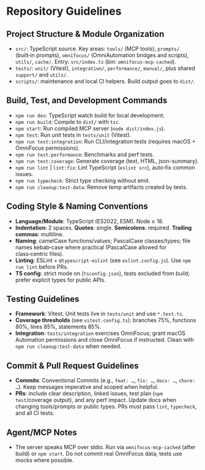 # Repository Guidelines

## Project Structure & Module Organization
- `src/`: TypeScript source. Key areas: `tools/` (MCP tools), `prompts/` (built‑in prompts), `omnifocus/` (OmniAutomation bridges and scripts), `utils/`, `cache/`. Entry: `src/index.ts` (bin: `omnifocus-mcp-cached`).
- `tests/`: `unit/` (Vitest), `integration/`, `performance/`, `manual/`, plus shared `support/` and `utils/`.
- `scripts/`: maintenance and local CI helpers. Build output goes to `dist/`.

## Build, Test, and Development Commands
- `npm run dev`: TypeScript watch build for local development.
- `npm run build`: Compile to `dist/` with `tsc`.
- `npm start`: Run compiled MCP server (`node dist/index.js`).
- `npm test`: Run unit tests in `tests/unit` (Vitest).
- `npm run test:integration`: Run CLI/integration tests (requires macOS + OmniFocus permissions).
- `npm run test:performance`: Benchmarks and perf tests.
- `npm run test:coverage`: Generate coverage (text, HTML, json-summary).
- `npm run lint` | `lint:fix`: Lint TypeScript (`eslint src`), auto‑fix common issues.
- `npm run typecheck`: Strict type checking without emit.
- `npm run cleanup:test-data`: Remove temp artifacts created by tests.

## Coding Style & Naming Conventions
- **Language/Module**: TypeScript (ES2022, ESM). Node ≥ 18.
- **Indentation**: 2 spaces. **Quotes**: single. **Semicolons**: required. **Trailing commas**: multiline.
- **Naming**: camelCase functions/values; PascalCase classes/types; file names kebab‑case where practical (PascalCase allowed for class‑centric files).
- **Linting**: ESLint + `@typescript-eslint` (see `eslint.config.js`). Use `npm run lint` before PRs.
- **TS config**: strict mode on (`tsconfig.json`), tests excluded from build; prefer explicit types for public APIs.

## Testing Guidelines
- **Framework**: Vitest. Unit tests live in `tests/unit` and use `*.test.ts`.
- **Coverage thresholds** (see `vitest.config.ts`): branches 75%, functions 80%, lines 85%, statements 85%.
- **Integration**: `tests/integration` exercises OmniFocus; grant macOS Automation permissions and close OmniFocus if instructed. Clean with `npm run cleanup:test-data` when needed.

## Commit & Pull Request Guidelines
- **Commits**: Conventional Commits (e.g., `feat: …`, `fix: …`, `docs: …`, `chore: …`). Keep messages imperative and scoped when helpful.
- **PRs**: include clear description, linked issues, test plan (`npm test`/coverage output), and any perf impact. Update docs when changing tools/prompts or public types. PRs must pass `lint`, `typecheck`, and all CI tests.

## Agent/MCP Notes
- The server speaks MCP over stdio. Run via `omnifocus-mcp-cached` (after build) or `npm start`. Do not commit real OmniFocus data; tests use mocks where possible.
